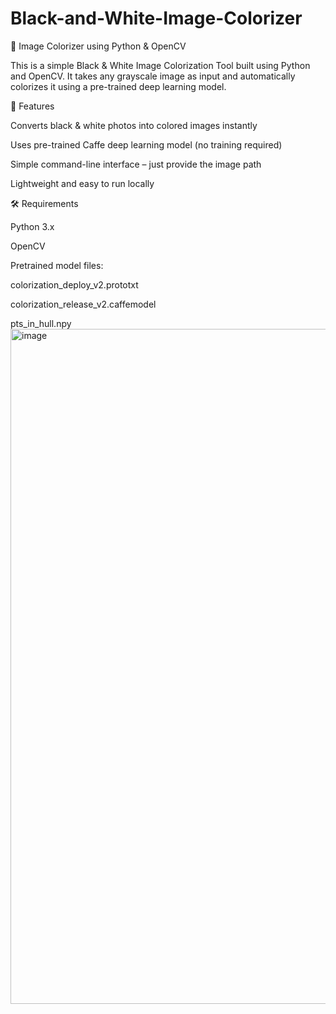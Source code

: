 # Black-and-White-Image-Colorizer
🎨 Image Colorizer using Python & OpenCV

This is a simple Black & White Image Colorization Tool built using Python and OpenCV.
It takes any grayscale image as input and automatically colorizes it using a pre-trained deep learning model.

🚀 Features

Converts black & white photos into colored images instantly

Uses pre-trained Caffe deep learning model (no training required)

Simple command-line interface – just provide the image path

Lightweight and easy to run locally

🛠️ Requirements

Python 3.x

OpenCV

Pretrained model files:

colorization_deploy_v2.prototxt

colorization_release_v2.caffemodel

pts_in_hull.npy
<img width="1920" height="1080" alt="image" src="https://github.com/user-attachments/assets/adc9ceeb-1c5c-4af2-a81f-d8a5390c05a7" />

